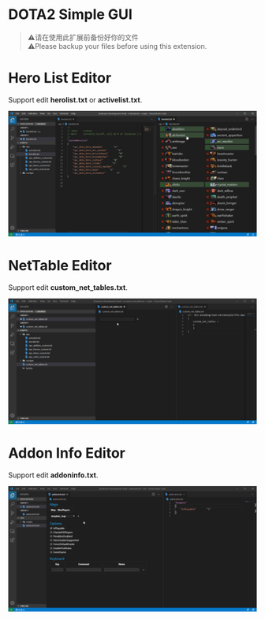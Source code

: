 # DOTA2 Simple GUI

> :warning:请在使用此扩展前备份好你的文件  
> :warning:Please backup your files before using this extension.

# Hero List Editor
Support edit **herolist.txt** or **activelist.txt**.

![HeroListEditor](./.github/herolist.gif)

# NetTable Editor
Support edit **custom_net_tables.txt**.

![NetTableEditor](./.github/nettable.gif)

# Addon Info Editor
Support edit **addoninfo.txt**.

![NetTableEditor](./.github/addoninfo.gif)